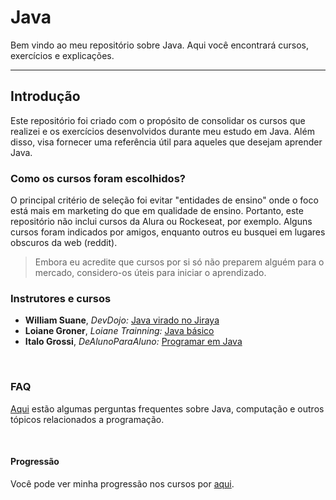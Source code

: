 # Java
Bem vindo ao meu repositório sobre Java. Aqui você encontrará cursos, exercícios e explicações.

______________

## Introdução
Este repositório foi criado com o propósito de consolidar os cursos que realizei e os exercícios desenvolvidos durante meu estudo em Java. Além disso, visa fornecer uma referência útil para aqueles que desejam aprender Java.

### Como os cursos foram escolhidos?
O principal critério de seleção foi evitar "entidades de ensino" onde o foco está mais em marketing do que em qualidade de ensino. Portanto, este repositório não inclui cursos da Alura ou Rockeseat, por exemplo. 
Alguns cursos foram indicados por amigos, enquanto outros eu busquei em lugares obscuros da web (reddit).
>  Embora eu acredite que cursos por si só não preparem alguém para o mercado, considero-os úteis para iniciar o aprendizado.

### Instrutores e cursos 
- __William Suane__, _DevDojo:_ <a href="https://www.youtube.com/playlist?list=PL62G310vn6nFIsOCC0H-C2infYgwm8SWW">Java virado no Jiraya</a>
- __Loiane Groner__, _Loiane Trainning:_ <a href="https://loiane.training/curso/java-basico">Java básico</a>
- __Italo Grossi__, _DeAlunoParaAluno:_ <a href="https://www.youtube.com/playlist?list=PLa75BYTPDNKZLzk3xG-gSXSU_AAq5RP4g">Programar em Java</a>

</br>

### FAQ 
<a href="https://github.com/FireguiQueen/Java/blob/main/others/faq.md">Aqui</a> estão algumas perguntas frequentes sobre Java, computação e outros tópicos relacionados a programação.

</br>

#### Progressão
Você pode ver minha progressão nos cursos por <a href="https://github.com/FireguiQueen/Java/blob/main/others/progress%C3%A3o.md">aqui</a>.

